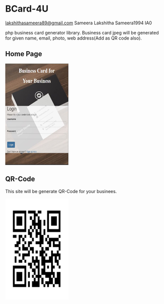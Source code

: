 # BCard-4U
lakshithasameera89@gmail.com Sameera Lakshitha Sameera1994 IA0

php business card generator library. Business card jpeg will be generated for given name, email, photo, web address(Add as QR code also).

## Home Page
<img src="img/hhuh.JPG" alt="loading screenshot"  width="200" height="320"/>

## QR-Code
This site will be generate QR-Code for your businees.

<img src="img/default_qrcode.png" alt="loading screenshot"  width="200" height="320"/>
